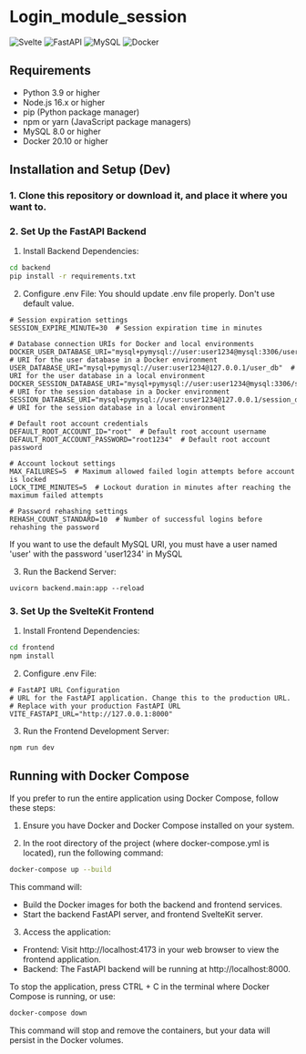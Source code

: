 # Login_module_session

![Svelte](https://img.shields.io/badge/svelte-%23f1413d.svg?style=for-the-badge&logo=svelte&logoColor=white)
![FastAPI](https://img.shields.io/badge/FastAPI-005571?style=for-the-badge&logo=fastapi)
![MySQL](https://img.shields.io/badge/mysql-%2300f.svg?style=for-the-badge&logo=mysql&logoColor=white)
![Docker](https://img.shields.io/badge/docker-%230db7ed.svg?style=for-the-badge&logo=docker&logoColor=white)

## Requirements

- Python 3.9 or higher
- Node.js 16.x or higher
- pip (Python package manager)
- npm or yarn (JavaScript package managers)
- MySQL 8.0 or higher
- Docker 20.10 or higher

## Installation and Setup (Dev)

### 1. Clone this repository or download it, and place it where you want to.

### 2. Set Up the FastAPI Backend

1. Install Backend Dependencies:

```bash
cd backend
pip install -r requirements.txt
```

2. Configure .env File:
   You should update .env file properly. Don't use default value.

```.env
# Session expiration settings
SESSION_EXPIRE_MINUTE=30  # Session expiration time in minutes

# Database connection URIs for Docker and local environments
DOCKER_USER_DATABASE_URI="mysql+pymysql://user:user1234@mysql:3306/user_db"  # URI for the user database in a Docker environment
USER_DATABASE_URI="mysql+pymysql://user:user1234@127.0.0.1/user_db"  # URI for the user database in a local environment
DOCKER_SESSION_DATABASE_URI="mysql+pymysql://user:user1234@mysql:3306/session_db"  # URI for the session database in a Docker environment
SESSION_DATABASE_URI="mysql+pymysql://user:user1234@127.0.0.1/session_db"  # URI for the session database in a local environment

# Default root account credentials
DEFAULT_ROOT_ACCOUNT_ID="root"  # Default root account username
DEFAULT_ROOT_ACCOUNT_PASSWORD="root1234"  # Default root account password

# Account lockout settings
MAX_FAILURES=5  # Maximum allowed failed login attempts before account is locked
LOCK_TIME_MINUTES=5  # Lockout duration in minutes after reaching the maximum failed attempts

# Password rehashing settings
REHASH_COUNT_STANDARD=10  # Number of successful logins before rehashing the password

```

If you want to use the default MySQL URI, you must have a user named 'user' with the password 'user1234' in MySQL

3. Run the Backend Server:

```
uvicorn backend.main:app --reload
```

### 3. Set Up the SvelteKit Frontend

1. Install Frontend Dependencies:

```bash
cd frontend
npm install
```

2. Configure .env File:

```frontend/.env
# FastAPI URL Configuration
# URL for the FastAPI application. Change this to the production URL.  # Replace with your production FastAPI URL
VITE_FASTAPI_URL="http://127.0.0.1:8000"
```

3. Run the Frontend Development Server:

```bash
npm run dev
```

## Running with Docker Compose

If you prefer to run the entire application using Docker Compose, follow these steps:

1. Ensure you have Docker and Docker Compose installed on your system.

2. In the root directory of the project (where docker-compose.yml is located), run the following command:

```bash
docker-compose up --build
```

This command will:

- Build the Docker images for both the backend and frontend services.
- Start the backend FastAPI server, and frontend SvelteKit server.

3. Access the application:

- Frontend: Visit http://localhost:4173 in your web browser to view the frontend application.
- Backend: The FastAPI backend will be running at http://localhost:8000.

To stop the application, press CTRL + C in the terminal where Docker Compose is running, or use:

```bash
docker-compose down
```

This command will stop and remove the containers, but your data will persist in the Docker volumes.
